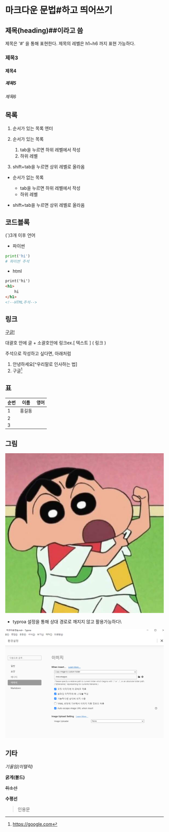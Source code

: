 # 마크다운 문법#하고 띄어쓰기

## 제목(heading)##이라고 씀

제목은 '#' 을 통해 표현한다. 제목의 레벨은 h1~h6 까지 표현 가능하다.

### 제목3

#### 제목4

##### 제목5

###### 제목6

## 목록

1. 순서가 있는 목록 엔터

2. 순서가 있는 목록

   1. tab을 누르면 하위 레벨에서 작성
   2. 하위 레벨

3. shift+tab을 누르면 상위 레벨로 올라옴

   

- 순서가 없는 목록
  - tab을 누르면 하위 레벨에서 작성
  - 하위 레벨

- shift+tab을 누르면 상위 레벨로 올라옴

## 코드블록

(`)3개 이후 언어

- 파이썬

```python
print('hi')
# 파이썬 주석
```

- html

```html
print('hi')
<h1>
    hi
</h1>
<!--HTML주석-->
```



## 링크

[구글!](https://google.com)

대괄호 안에 글 + 소괄호안에 링크ex.[ 텍스트 ] ( 링크 )



주석으로 작성하고 싶다면, 아래처럼	

1. 안녕하세요[^우리말로 인사하는 법]
2. 구글[^1]

[^1]:https://google.com



## 표

| 순번 | 이름   | 영어 |
| ---- | ------ | ---- |
| 1    | 홍길동 |      |
| 2    |        |      |
| 3    |        |      |



## 그림

![jjangu](md-images/jjangu.jpg)

- typroa 설정을 통해 상대 경로로 깨지지 않고 활용가능하다\

![image-20201229133311680](md-images/image-20201229133311680.png)



## 기타

*기울임(이텔릭)*

**굵게(볼드)**

~~취소선~~

__수평선__

> 인용문

